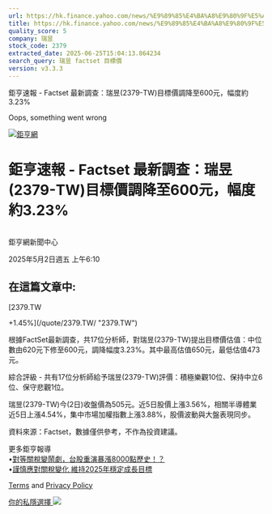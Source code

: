 ```yaml
---
url: https://hk.finance.yahoo.com/news/%E9%89%85%E4%BA%A8%E9%80%9F%E5%A0%B1-factset-%E6%9C%80%E6%96%B0%E8%AA%BF%E6%9F%A5-%E7%91%9E%E6%98%B1-2379-101037595.html
title: https://hk.finance.yahoo.com/news/%E9%89%85%E4%BA%A8%E9%80%9F%E5%A0%B1-factset-%E6%9C%80%E6%96%B0%E8
quality_score: 5
company: 瑞昱
stock_code: 2379
extracted_date: 2025-06-25T15:04:13.864234
search_query: 瑞昱 factset 目標價
version: v3.3.3
---
```


鉅亨速報 - Factset 最新調查：瑞昱(2379-TW)目標價調降至600元，幅度約3.23% 


Oops, something went wrong

 

[![鉅亨網](https://s.yimg.com/ny/api/res/1.2/UM5hrThmhlnSiBO4o4qlLg--/YXBwaWQ9aGlnaGxhbmRlcjt3PTE0NjtoPTQ4O2NmPXdlYnA-/https://s.yimg.com/os/creatr-uploaded-images/2020-01/147c7630-36ab-11ea-ae7c-5ee7a0016555)](http://www.cnyes.com/ "鉅亨網")

# 鉅亨速報 - Factset 最新調查：瑞昱(2379-TW)目標價調降至600元，幅度約3.23%

![](data:image/gif;base64,R0lGODlhAQABAIAAAAAAAP///ywAAAAAAQABAAACAUwAOw==)

鉅亨網新聞中心

2025年5月2日週五 上午6:10

## 在這篇文章中:

[2379.TW

+1.45%](/quote/2379.TW/ "2379.TW")

根據FactSet最新調查，共17位分析師，對瑞昱(2379-TW)提出目標價估值：中位數由620元下修至600元，調降幅度3.23%。其中最高估值650元，最低估值473元。

綜合評級 - 共有17位分析師給予瑞昱(2379-TW)評價：積極樂觀10位、保持中立6位、保守悲觀1位。

瑞昱(2379-TW)今(2日)收盤價為505元。近5日股價上漲3.56%，相關半導體業近5日上漲4.54%，集中市場加權指數上漲3.88%，股價波動與大盤表現同步。

資料來源：Factset，數據僅供參考，不作為投資建議。

更多鉅亨報導  
•[對等關稅變鬧劇，台股重演暴漲8000點歷史！？](https://news.cnyes.com/news/id/5937265?utm_source=yahoo&utm_medium=RSS&utm_campaign=relate)  
•[謹慎應對關稅變化 維持2025年穩定成長目標](https://news.cnyes.com/news/id/5939808?utm_source=yahoo&utm_medium=RSS&utm_campaign=relate)

[Terms](https://guce.yahoo.com/terms?locale=zh-Hant-HK)  and [Privacy Policy](https://guce.yahoo.com/privacy-policy?locale=zh-Hant-HK)

[你的私隱選擇 ![](https://s.yimg.com/dv/static/siteApp/img/privacy-choice-control.png)](https://guce.yahoo.com/state-controls?locale=zh-Hant-HK&state=VA)